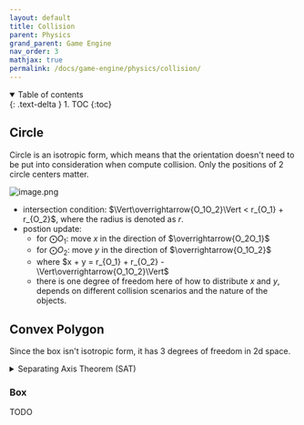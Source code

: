```yaml
---
layout: default
title: Collision
parent: Physics
grand_parent: Game Engine
nav_order: 3
mathjax: true
permalink: /docs/game-engine/physics/collision/
---
```


<details open markdown="block">
  <summary>
    Table of contents
  </summary>
  {: .text-delta }
1. TOC
{:toc}
</details>

## Circle

Circle is an isotropic form, which means that the orientation doesn't need to be put into consideration when compute collision.
Only the positions of 2 circle centers matter.

![image.png](D:/Github/IdioticProgramApe.github.io/docs/game-engine/physics/assets/image.png)

* intersection condition: $\Vert\overrightarrow{O_1O_2}\Vert < r_{O_1} + r_{O_2}$, where the radius is denoted as $r$.
* postion update:
  * for $\bigodot O_1$: move $x$ in the direction of $\overrightarrow{O_2O_1}$
  * for $\bigodot O_2$: move $y$ in the direction of $\overrightarrow{O_1O_2}$
  * where $x + y = r_{O_1} + r_{O_2} - \Vert\overrightarrow{O_1O_2}\Vert$
  * there is one degree of freedom here of how to distribute $x$ and $y$, depends on different collision scenarios and the nature of the objects.

## Convex Polygon

Since the box isn't isotropic form, it has 3 degrees of freedom in 2d space.

<details close>
<summary>Separating Axis Theorem (SAT)</summary>
The objective of this theorem is to help finding the normal and overlap depth of the collision: normal and depth

<ul>
<li>for each edge in polygon A</li>
  <ul>
  <li>find the normal vector (cross product)</li>
  <li>for each polygon</li>
    <ul>
    <li>get the min value and max value of its vertex projections (dot product)</li>
    </ul>
  <li>compare the min value of polygon A and max value of polygon B, and vice versa to detect intersection</li>
    <ul>
    <li>if no intersection -> continue</li>
    <li>if found</li>
      <ul>
      <li>depth: the min value of absolute value of min(A) - max(B) and max(A) - min(B)</li>
      <li>normal: normal of current edge (remember to normalize)</li>
      </ul>
    </ul>
  </ul>
<li>do the same for polygon B</li>
<li>output normal and depth</li>
</ul>
</details>

### Box 

TODO

